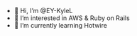 - 👋 Hi, I’m @EY-KyleL
- 👀 I’m interested in AWS & Ruby on Rails
- 🌱 I’m currently learning Hotwire
<!---

- 💞️ I’m looking to collaborate on ...
- 📫 How to reach me ...

EY-KyleL/EY-KyleL is a ✨ special ✨ repository because its `README.md` (this file) appears on your GitHub profile.
You can click the Preview link to take a look at your changes.
--->
